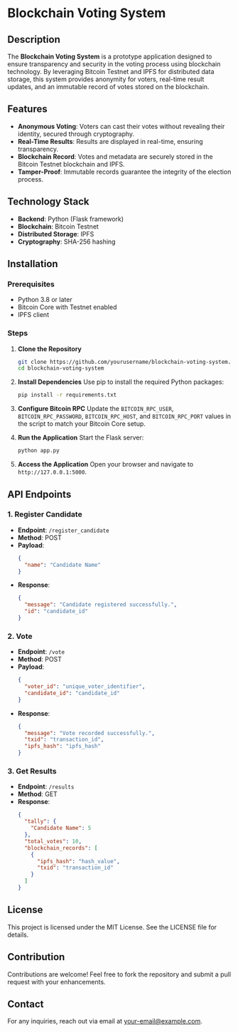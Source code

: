 # Blockchain Voting System

## Description
The **Blockchain Voting System** is a prototype application designed to ensure transparency and security in the voting process using blockchain technology. By leveraging Bitcoin Testnet and IPFS for distributed data storage, this system provides anonymity for voters, real-time result updates, and an immutable record of votes stored on the blockchain.

## Features
- **Anonymous Voting**: Voters can cast their votes without revealing their identity, secured through cryptography.
- **Real-Time Results**: Results are displayed in real-time, ensuring transparency.
- **Blockchain Record**: Votes and metadata are securely stored in the Bitcoin Testnet blockchain and IPFS.
- **Tamper-Proof**: Immutable records guarantee the integrity of the election process.

## Technology Stack
- **Backend**: Python (Flask framework)
- **Blockchain**: Bitcoin Testnet
- **Distributed Storage**: IPFS
- **Cryptography**: SHA-256 hashing

## Installation
### Prerequisites
- Python 3.8 or later
- Bitcoin Core with Testnet enabled
- IPFS client

### Steps
1. **Clone the Repository**
   ```bash
   git clone https://github.com/yourusername/blockchain-voting-system.git
   cd blockchain-voting-system
   ```

2. **Install Dependencies**
   Use pip to install the required Python packages:
   ```bash
   pip install -r requirements.txt
   ```

3. **Configure Bitcoin RPC**
   Update the `BITCOIN_RPC_USER`, `BITCOIN_RPC_PASSWORD`, `BITCOIN_RPC_HOST`, and `BITCOIN_RPC_PORT` values in the script to match your Bitcoin Core setup.

4. **Run the Application**
   Start the Flask server:
   ```bash
   python app.py
   ```

5. **Access the Application**
   Open your browser and navigate to `http://127.0.0.1:5000`.

## API Endpoints
### 1. **Register Candidate**
   - **Endpoint**: `/register_candidate`
   - **Method**: POST
   - **Payload**:
     ```json
     {
       "name": "Candidate Name"
     }
     ```
   - **Response**:
     ```json
     {
       "message": "Candidate registered successfully.",
       "id": "candidate_id"
     }
     ```

### 2. **Vote**
   - **Endpoint**: `/vote`
   - **Method**: POST
   - **Payload**:
     ```json
     {
       "voter_id": "unique_voter_identifier",
       "candidate_id": "candidate_id"
     }
     ```
   - **Response**:
     ```json
     {
       "message": "Vote recorded successfully.",
       "txid": "transaction_id",
       "ipfs_hash": "ipfs_hash"
     }
     ```

### 3. **Get Results**
   - **Endpoint**: `/results`
   - **Method**: GET
   - **Response**:
     ```json
     {
       "tally": {
         "Candidate Name": 5
       },
       "total_votes": 10,
       "blockchain_records": [
         {
           "ipfs_hash": "hash_value",
           "txid": "transaction_id"
         }
       ]
     }
     ```

## License
This project is licensed under the MIT License. See the LICENSE file for details.

## Contribution
Contributions are welcome! Feel free to fork the repository and submit a pull request with your enhancements.

## Contact
For any inquiries, reach out via email at [your-email@example.com](mailto:incxenoid@gmail.com).

